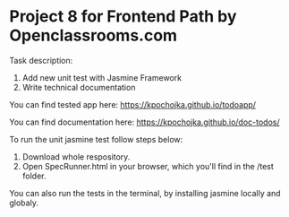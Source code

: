 # Project 8 for Frontend Path by Openclassrooms.com
Task description:
1. Add new unit test with Jasmine Framework
2. Write technical documentation

You can find tested app here: 
https://kpochojka.github.io/todoapp/

You can find documentation here:
https://kpochojka.github.io/doc-todos/

To run the unit jasmine test follow steps below:
1. Download whole respository.
2. Open SpecRunner.html in your browser, which you'll find in the /test folder.

You can also run the tests in the terminal, by installing jasmine locally and globaly.

